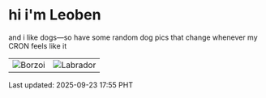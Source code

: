 # hi i'm Leoben

and i like dogs—so have some random dog pics that change whenever my CRON feels like it

|  |  |
|--------|----------|
| ![Borzoi](https://random-dog-vercel.vercel.app/api/random-borzoi?v=1758621336) | ![Labrador](https://random-dog-vercel.vercel.app/api/random-labrador?v=1758621336) |

Last updated: 2025-09-23 17:55 PHT
